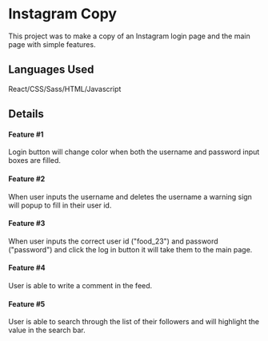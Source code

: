 # Instagram Copy

This project was to make a copy of an Instagram login page and the main page with simple features.

## Languages Used

React/CSS/Sass/HTML/Javascript

## Details

#### Feature #1

Login button will change color when both the username and password input boxes are filled.

#### Feature #2

When user inputs the username and deletes the username a warning sign will popup to fill in their user id.

#### Feature #3

When user inputs the correct user id ("food_23") and password ("password") and click the log in button it will take them to the main page.

#### Feature #4

User is able to write a comment in the feed.

#### Feature #5

User is able to search through the list of their followers and will highlight the value in the search bar.


